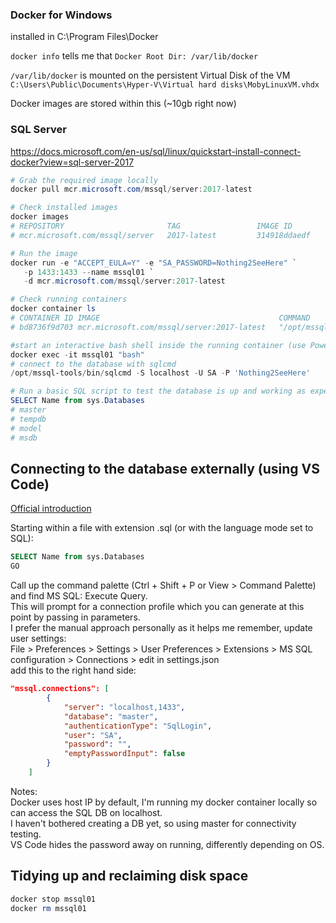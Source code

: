 ### Docker for Windows

installed in C:\Program Files\Docker  

``` docker info ``` tells me that ``` Docker Root Dir: /var/lib/docker ```  

``` /var/lib/docker ``` is mounted on the persistent Virtual Disk of the VM ``` C:\Users\Public\Documents\Hyper-V\Virtual hard disks\MobyLinuxVM.vhdx ```

Docker images are stored within this (~10gb right now)


### SQL Server

https://docs.microsoft.com/en-us/sql/linux/quickstart-install-connect-docker?view=sql-server-2017

```PowerShell 
# Grab the required image locally
docker pull mcr.microsoft.com/mssql/server:2017-latest 

# Check installed images
docker images 
# REPOSITORY                       TAG                 IMAGE ID            CREATED             SIZE
# mcr.microsoft.com/mssql/server   2017-latest         314918ddaedf        4 weeks ago         1.35GB

# Run the image
docker run -e "ACCEPT_EULA=Y" -e "SA_PASSWORD=Nothing2SeeHere" `
   -p 1433:1433 --name mssql01 `
   -d mcr.microsoft.com/mssql/server:2017-latest

# Check running containers
docker container ls
# CONTAINER ID IMAGE                                        COMMAND                      CREATED             STATUS              PORTS                    NAMES
# bd8736f9d703 mcr.microsoft.com/mssql/server:2017-latest   "/opt/mssql/bin/sqlsâ€¦"     10 seconds ago      Up 8 seconds        0.0.0.0:1433->1433/tcp   mssql01

#start an interactive bash shell inside the running container (use PowerShell NOT PowerShell ISE!)
docker exec -it mssql01 "bash"
# connect to the database with sqlcmd
/opt/mssql-tools/bin/sqlcmd -S localhost -U SA -P 'Nothing2SeeHere'

# Run a basic SQL script to test the database is up and working as expected
SELECT Name from sys.Databases
# master
# tempdb
# model
# msdb
```


## Connecting to the database externally (using VS Code)

[Official introduction](https://docs.microsoft.com/en-us/sql/linux/sql-server-linux-develop-use-vscode?view=sql-server-2017)  

Starting within a file with extension .sql (or with the language mode set to SQL):  
```SQL
SELECT Name from sys.Databases
GO 
```
Call up the command palette (Ctrl + Shift + P or View > Command Palette) and find MS SQL: Execute Query.  
This will prompt for a connection profile which you can generate at this point by passing in parameters.  
I prefer the manual approach personally as it helps me remember, update user settings:  
File > Preferences > Settings > User Preferences > Extensions > MS SQL configuration > Connections > edit in settings.json  
add this to the right hand side:

```JSON
"mssql.connections": [
        {
            "server": "localhost,1433",
            "database": "master",
            "authenticationType": "SqlLogin",
            "user": "SA",
            "password": "",
            "emptyPasswordInput": false
        }
    ]
```

Notes:  
Docker uses host IP by default, I'm running my docker container locally so can access the SQL DB on localhost.  
I haven't bothered creating a DB yet, so using master for connectivity testing.  
VS Code hides the password away on running, differently depending on OS.  


## Tidying up and reclaiming disk space

```PowerShell
docker stop mssql01
docker rm mssql01
```